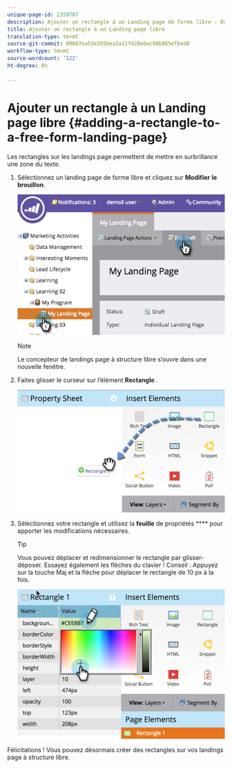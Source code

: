 ```yaml
---
unique-page-id: 2359707
description: Ajouter un rectangle à un Landing page de forme libre - Documents marketing - Documentation du produit
title: Ajouter un rectangle à un Landing page libre
translation-type: tm+mt
source-git-commit: 00887ea53e395bea3a11fd28e0ac98b085ef6ed8
workflow-type: tm+mt
source-wordcount: '122'
ht-degree: 0%

---
```



# Ajouter un rectangle à un Landing page libre {#adding-a-rectangle-to-a-free-form-landing-page}

Les rectangles sur les landings page permettent de mettre en surbrillance une zone du texte.

1. Sélectionnez un landing page de forme libre et cliquez sur **Modifier** **le brouillon**.

   ![](assets/image2014-9-16-14-3a50-3a51.png)

   >[!NOTE]
   >
   >Le concepteur de landings page à structure libre s’ouvre dans une nouvelle fenêtre.

1. Faites glisser le curseur sur l’élément **Rectangle** .

   ![](assets/image2015-5-21-14-3a48-3a45.png)

1. Sélectionnez votre rectangle et utilisez la **feuille** de propriétés **** pour apporter les modifications nécessaires.

   >[!TIP]
   >
   >Vous pouvez déplacer et redimensionner le rectangle par glisser-déposer. Essayez également les flèches du clavier ! Conseil : Appuyez sur la touche Maj et la flèche pour déplacer le rectangle de 10 px à la fois.

   ![](assets/image2015-5-21-14-3a50-3a24.png)

Félicitations ! Vous pouvez désormais créer des rectangles sur vos landings page à structure libre.
